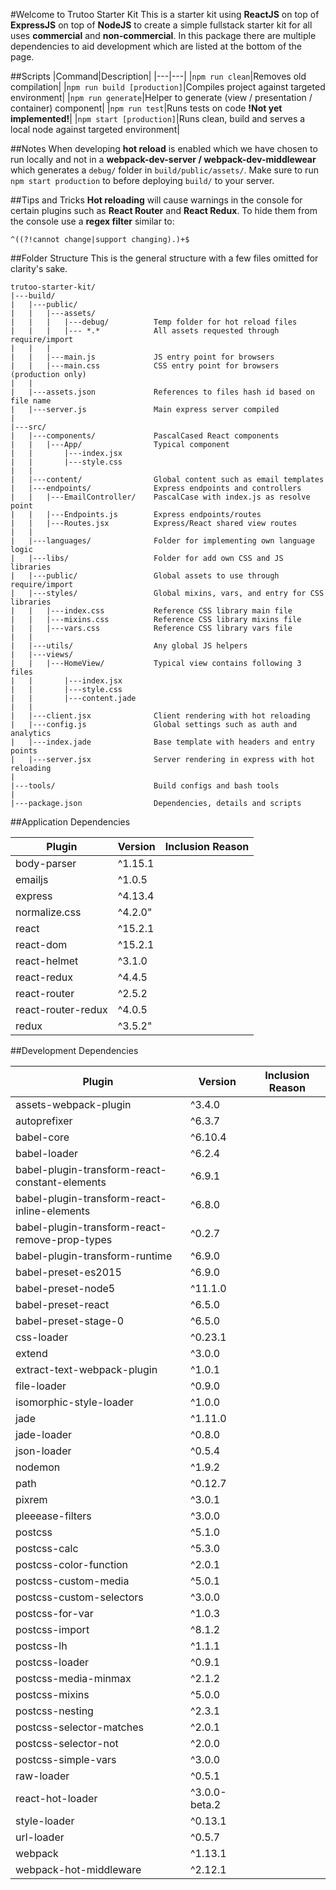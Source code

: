 
#Welcome to Trutoo Starter Kit
This is a starter kit using **ReactJS** on top of **ExpressJS** on top of **NodeJS** to create a simple fullstack starter kit for all uses **commercial** and **non-commercial**. In this package there are multiple dependencies to aid development which are listed at the bottom of the page.

##Scripts
|Command|Description|
|---|---|
|`npm run clean`|Removes old compilation|
|`npm run build [production]`|Compiles project against targeted environment|
|`npm run generate`|Helper to generate (view / presentation / container) component|
|`npm run test`|Runs tests on code **!Not yet implemented!**|
|`npm start [production]`|Runs clean, build and serves a local node against targeted environment|

##Notes
When developing **hot reload** is enabled which we have chosen to run locally and not in a **webpack-dev-server / webpack-dev-middlewear** which generates a `debug/` folder in `build/public/assets/`. Make sure to run `npm start production` to before deploying `build/` to your server.

##Tips and Tricks
**Hot reloading** will cause warnings in the console for certain plugins such as **React Router** and **React Redux**. To hide them from the console use a **regex filter** similar to:

	^((?!cannot change|support changing).)+$

##Folder Structure
This is the general structure with a few files omitted for clarity's sake.

	trutoo-starter-kit/
	|---build/
	|   |---public/
	|   |   |---assets/
	|   |   |   |---debug/          Temp folder for hot reload files
	|   |   |   |--- *.*            All assets requested through require/import
	|   |   |
	|   |   |---main.js             JS entry point for browsers
	|   |   |---main.css            CSS entry point for browsers (production only)
	|   |   
	|   |---assets.json             References to files hash id based on file name
	|   |---server.js               Main express server compiled
	|
	|---src/
	|   |---components/             PascalCased React components
	|   |   |---App/                Typical component
	|   |       |---index.jsx
	|   |       |---style.css
	|   |
	|   |---content/                Global content such as email templates
	|   |---endpoints/              Express endpoints and controllers
	|   |   |---EmailController/    PascalCase with index.js as resolve point
	|   |   |---Endpoints.js        Express endpoints/routes
	|   |   |---Routes.jsx          Express/React shared view routes
	|   |
	|   |---languages/              Folder for implementing own language logic
	|   |---libs/                   Folder for add own CSS and JS libraries
	|   |---public/                 Global assets to use through require/import
	|   |---styles/                 Global mixins, vars, and entry for CSS libraries
	|   |   |---index.css           Reference CSS library main file
	|   |   |---mixins.css          Reference CSS library mixins file
	|   |   |---vars.css            Reference CSS library vars file
	|   |
	|   |---utils/                  Any global JS helpers
	|   |---views/
	|   |   |---HomeView/           Typical view contains following 3 files
	|   |       |---index.jsx
	|   |       |---style.css
	|   |       |---content.jade
	|   |
	|   |---client.jsx              Client rendering with hot reloading
	|   |---config.js               Global settings such as auth and analytics
	|   |---index.jade              Base template with headers and entry points
	|   |---server.jsx              Server rendering in express with hot reloading
	|
	|---tools/                      Build configs and bash tools
	|
	|---package.json                Dependencies, details and scripts

##Application Dependencies

|Plugin|Version|Inclusion Reason|
|---|---|---|
|body-parser|^1.15.1||
|emailjs|^1.0.5||
|express|^4.13.4||
|normalize.css|^4.2.0"||
|react|^15.2.1||
|react-dom|^15.2.1||
|react-helmet|^3.1.0||
|react-redux|^4.4.5||
|react-router|^2.5.2||
|react-router-redux|^4.0.5||
|redux|^3.5.2"||

##Development Dependencies

|Plugin|Version|Inclusion Reason|
|---|---|---|
|assets-webpack-plugin|^3.4.0||
|autoprefixer|^6.3.7||
|babel-core|^6.10.4||
|babel-loader|^6.2.4||
|babel-plugin-transform-react-constant-elements|^6.9.1||
|babel-plugin-transform-react-inline-elements|^6.8.0||
|babel-plugin-transform-react-remove-prop-types|^0.2.7||
|babel-plugin-transform-runtime|^6.9.0||
|babel-preset-es2015|^6.9.0||
|babel-preset-node5|^11.1.0||
|babel-preset-react|^6.5.0||
|babel-preset-stage-0|^6.5.0||
|css-loader|^0.23.1||
|extend|^3.0.0||
|extract-text-webpack-plugin|^1.0.1||
|file-loader|^0.9.0||
|isomorphic-style-loader|^1.0.0||
|jade|^1.11.0||
|jade-loader|^0.8.0||
|json-loader|^0.5.4||
|nodemon|^1.9.2||
|path|^0.12.7||
|pixrem|^3.0.1||
|pleeease-filters|^3.0.0||
|postcss|^5.1.0||
|postcss-calc|^5.3.0||
|postcss-color-function|^2.0.1||
|postcss-custom-media|^5.0.1||
|postcss-custom-selectors|^3.0.0||
|postcss-for-var|^1.0.3||
|postcss-import|^8.1.2||
|postcss-lh|^1.1.1||
|postcss-loader|^0.9.1||
|postcss-media-minmax|^2.1.2||
|postcss-mixins|^5.0.0||
|postcss-nesting|^2.3.1||
|postcss-selector-matches|^2.0.1||
|postcss-selector-not|^2.0.0||
|postcss-simple-vars|^3.0.0||
|raw-loader|^0.5.1||
|react-hot-loader|^3.0.0-beta.2||
|style-loader|^0.13.1||
|url-loader|^0.5.7||
|webpack|^1.13.1||
|webpack-hot-middleware|^2.12.1||
